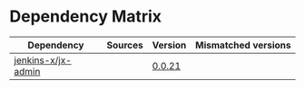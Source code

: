 # Dependency Matrix

Dependency | Sources | Version | Mismatched versions
---------- | ------- | ------- | -------------------
[jenkins-x/jx-admin](https://github.com/jenkins-x/jx-admin) |  | [0.0.21](https://github.com/jenkins-x/jx-admin/releases/tag/v0.0.21) | 

